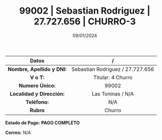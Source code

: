 ﻿---
title: 99002 | Sebastian Rodriguez | 27.727.656 | CHURRO-3
date: 09/01/2024
draft: false
tags: ['las toninas', 'titular', 'churro']
---

|          **Datos**          |  /  |
|:---------------------------:|:---:|
| **Nombre, Apellido y DNI:** | Sebastian Rodriguez / 27.727.656 |
|          **V o T:**         | Titular: 4 Churro |
|      **Numero Único:**      | 99002 |
|  **Localidad y Dirección:** | Las Toninas / N/A |
|        **Teléfono:**        | N/A |
|          **Rubro**          | Churro |

**Estado de Pago:** **PAGO COMPLETO**

**Correo:** N/A
